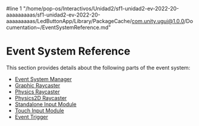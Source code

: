 #line 1 "/home/pop-os/Interactivos/Unidad2/sf1-unidad2-ev-2022-20-aaaaaaaaas/sf1-unidad2-ev-2022-20-aaaaaaaaas/LedButtonApp/Library/PackageCache/com.unity.ugui@1.0.0/Documentation~/EventSystemReference.md"
# Event System Reference

This section provides details about the following parts of the event system:

- [Event System Manager](script-EventSystem.md)
- [Graphic Raycaster](script-GraphicRaycaster.md)
- [Physics Raycaster](script-PhysicsRaycaster.md)
- [Physics2D Raycaster](script-Physics2DRaycaster.md)
- [Standalone Input Module](script-StandaloneInputModule.md)
- [Touch Input Module](script-TouchInputModule.md)
- [Event Trigger](script-EventTrigger.md)
